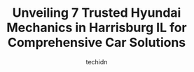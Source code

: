 ---
layout: ampstory
image: https://images.unsplash.com/photo-1610205296127-02e7366806e4?ixlib=rb-4.0.3&ixid=MnwxMjA3fDB8MHxwaG90by1wYWdlfHx8fGVufDB8fHx8&auto=format&fit=crop&w=640&h=853&q=80
author: techidn
featured: false
description: Entrust your vehicle to the 7 best Hyundai Mechanic in Harrisburg IL, USA and experience the difference they can make. With their extensive knowledge, state-of-the-art facilities, and commit
title: Unveiling 7 Trusted Hyundai Mechanics in Harrisburg IL for Comprehensive Car Solutions
cover:
   title: Unveiling 7 Trusted Hyundai Mechanics in Harrisburg IL for Comprehensive Car Solutions
   subtitle: Rickpate
   background: https://images.unsplash.com/photo-1610205296127-02e7366806e4?ixlib=rb-4.0.3&ixid=MnwxMjA3fDB8MHxwaG90by1wYWdlfHx8fGVufDB8fHx8&auto=format&fit=crop&w=640&h=853&q=80

pages: 
 - layout: thirds
   top: <h1>#1 Best One Tire & Service</h1>
   bottom: "<p>Here from Georgia, had a blow-out on horse trailer tire. They fixed me up with a brand new 14 ply tire rather quickly. Very friendly, helpful and professional. Price was </p>"
   background: https://www.knot35.com/toplist/wp-content/uploads/2023/06/best-hyundai-mechanic-1-in-harrisburg-il-1685835944.jpeg
   backgroundblur: true
 - layout: thirds
   top: <h1>#2 Sherrods Collision Center</h1>
   bottom: "<p>704 S Mill St, Harrisburg, IL 62946, United States</p>"
   background: https://www.knot35.com/toplist/wp-content/uploads/2023/06/best-hyundai-mechanic-2-in-harrisburg-il-1685835945.jpeg
   cta:
      link: https://www.knot35.com/toplist/unveiling-7-trusted-hyundai-mechanics-in-harrisburg-il-for-comprehensive-car-solutions/
      text: Unveiling 7 Trusted Hyundai Mechanics in Harrisburg IL for Comprehensive Car Solutions
 - layout: thirds
   top: <h1>#3 Nugents Auto Shop & Accessories</h1>
   bottom: "<p>2555 Ledford Rd, Harrisburg, IL 62946, United States</p>"
   background: https://www.knot35.com/toplist/wp-content/uploads/2023/06/best-hyundai-mechanic-3-in-harrisburg-il-1685835945.jpeg
   cta:
      link: https://www.knot35.com/toplist/unveiling-7-trusted-hyundai-mechanics-in-harrisburg-il-for-comprehensive-car-solutions/
      text: Unveiling 7 Trusted Hyundai Mechanics in Harrisburg IL for Comprehensive Car Solutions
 - layout: thirds
   top: <h1>#4 J R Auto Repair</h1>
   bottom: "<p>101 Rose St, Harrisburg, IL 62946, United States</p>"
   background: https://images.unsplash.com/photo-1546497974-b213c9efb599?ixlib=rb-4.0.3&ixid=MnwxMjA3fDB8MHxwaG90by1wYWdlfHx8fGVufDB8fHx8&auto=format&fit=crop&w=640&h=853&q=80
   cta:
      link: https://www.knot35.com/toplist/unveiling-7-trusted-hyundai-mechanics-in-harrisburg-il-for-comprehensive-car-solutions/
      text: Unveiling 7 Trusted Hyundai Mechanics in Harrisburg IL for Comprehensive Car Solutions
 - layout: thirds
   top: <h1>#5 Outback Automotive</h1>
   bottom: "<p>901a S Land St, Harrisburg, IL 62946, United States</p>"
   background: https://images.unsplash.com/photo-1620421680010-0766ff230392?ixlib=rb-4.0.3&ixid=MnwxMjA3fDB8MHxwaG90by1wYWdlfHx8fGVufDB8fHx8&auto=format&fit=crop&w=640&h=853&q=80
   cta:
      link: https://www.knot35.com/toplist/unveiling-7-trusted-hyundai-mechanics-in-harrisburg-il-for-comprehensive-car-solutions/
      text: Unveiling 7 Trusted Hyundai Mechanics in Harrisburg IL for Comprehensive Car Solutions
 - layout: thirds
   top: <h1>#6 Robbies Auto Repair</h1>
   bottom: "<p>314 S Club St, Harrisburg, IL 62946, United States</p>"
   background: https://images.unsplash.com/photo-1567095761054-7a02e69e5c43?ixlib=rb-4.0.3&ixid=MnwxMjA3fDB8MHxwaG90by1wYWdlfHx8fGVufDB8fHx8&auto=format&fit=crop&w=640&h=853&q=80
   cta:
      link: https://www.knot35.com/toplist/unveiling-7-trusted-hyundai-mechanics-in-harrisburg-il-for-comprehensive-car-solutions/
      text: Unveiling 7 Trusted Hyundai Mechanics in Harrisburg IL for Comprehensive Car Solutions
 - layout: thirds
   top: <h1>#7 Maddox Auto Body Shop Inc</h1>
   bottom: "<p>214 W Sloan St, Harrisburg, IL 62946, United States</p>"
   background: https://images.unsplash.com/photo-1489694553447-4c9339da310d?ixlib=rb-4.0.3&ixid=MnwxMjA3fDB8MHxwaG90by1wYWdlfHx8fGVufDB8fHx8&auto=format&fit=crop&w=640&h=853&q=80
   cta:
      link: https://www.knot35.com/toplist/unveiling-7-trusted-hyundai-mechanics-in-harrisburg-il-for-comprehensive-car-solutions/
      text: Unveiling 7 Trusted Hyundai Mechanics in Harrisburg IL for Comprehensive Car Solutions
 - layout: thirds
   middle: Continue reading...
   background: https://images.unsplash.com/photo-1484589065579-248aad0d8b13?ixlib=rb-4.0.3&ixid=MnwxMjA3fDB8MHxwaG90by1wYWdlfHx8fGVufDB8fHx8&auto=format&fit=crop&w=640&h=853&q=80
   cta:
      link: https://www.knot35.com/toplist/unveiling-7-trusted-hyundai-mechanics-in-harrisburg-il-for-comprehensive-car-solutions/
      text: Unveiling 7 Trusted Hyundai Mechanics in Harrisburg IL for Comprehensive Car Solutions
      
---